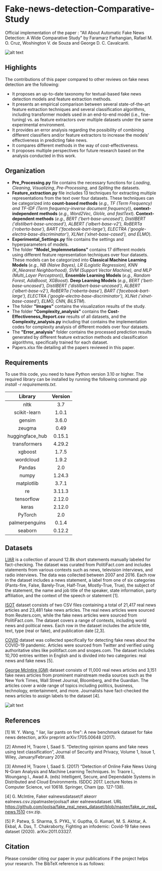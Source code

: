 # Fake-news-detection-Comparative-Study
Official implementation of the paper : "All About Automatic Fake News Detection: A Wide Comparative Study" by Faramarz Farhangian, Rafael M. O. Cruz, Woshington V. de Souza and George D. C. Cavalcanti.

![alt text](https://github.com/FFarhangian/Fake-news-detection-Benchmark-Study/blob/main/Images/Fake%20news%20tweet%20example.jpg "Logo Title Text 1")

## Highlights
The contributions of this paper compared to other reviews on fake news detection are the following:
- It proposes an up-to-date taxonomy for textual-based fake news detection models and feature extraction methods.
- It presents an empirical comparison between several state-of-the-art feature extraction techniques and several classification algorithms, including transformer models used in an end-to-end model (i.e., fine-tuning) vs. as feature extractors over multiple datasets under the same experimental environment.
- It provides an error analysis regarding the possibility of combining different classifiers and/or feature extractors to increase the models’ effectiveness in predicting fake news.
- It compares different methods in the way of cost-effectiveness.
- It proposes multiple perspectives for future research based on the analysis conducted in this work.

## Organization
- **Pre_Processing.py** file contains the necessary functions for *Loading*, *Cleaning*, *Visualizing*, *Pre-Processing*, and *Spliting* the datasets.
- **Feature_extraction.py** file includes 13 techniques for extracting multiple representations from the text over four datasets. These techniques can be categorized into **count-based methods** (*e.g., TF (Term Frequency) and TF-IDF (Term frequency-inverse document frequency*)), **context-independent methods** (*e.g., Word2Vec, GloVe, and fastText*). **Context-dependent methods** (*e.g., BERT ('bert-base-uncased'), DistilBERT ('distilbert-base-uncased'), ALBERT ('albert-base-v2'), RoBERTa ('roberta-base'), BART ('facebook-bart-large'), ELECTRA ('google-electra-base-discriminator'), XLNet ('xlnet-base-cased'), and ELMO*).
- **Experimental_Settings.py** file contains the settings and hyperparameters of models.
- The folder **"Model_Implemnetations"** contains 17 different models using different feature representation techniques over four datasets. These models can be categorized into **Classical Machine Learning Models** (*e.g., NB (Naive Bayes), LR (Logistic Regression), KNN (K_Niearest Neighborhood), SVM (Support Vector Machine), and MLP (Multi_Layer Perceptron*)), **Ensemble Learning Models** (*e.g., Random Forest, AdaBoost, XGBoost*). **Deep Learning Models** (*e.g., BERT ('bert-base-uncased'), DistilBERT ('distilbert-base-uncased'), ALBERT ('albert-base-v2'), RoBERTa ('roberta-base'), BART ('facebook-bart-large'), ELECTRA ('google-electra-base-discriminator'), XLNet ('xlnet-base-cased'), ELMO, CNN, BiLSTM*).
- The folder **"Images"** contains the visualization results of the study.
- The folder **"Complexity_analysis"** contains the **Cost-Effectiveness_Report.csv** results of all datasets, and the **Complexity_analysis.py** including that contains the implementation codes for complexity analysis of different models over four datasets.
- The **"Error_analysis"** folder contains the processed prediction results generated by different feature extraction methods and classification algorithms, specifically trained for each dataset.
-  Papers.xlsx file detailing all the papers reviewed in this paper.

## Requirements
To use this code, you need to have Python version 3.10 or higher. The required library can be installed by running the following command: *pip install -r requirements.txt*.

| **Library**    | **Version**   |
|:-------------: |:-------------:|
| nltk           | 3.7           |
| scikit-learn   | 1.0.1         |
| gensim         | 3.6.0         |
| zeugma         | 0.49          |
| huggingface_hub| 0.15.1        |
| transformers   | 4.29.2        |
| xgboost        | 1.7.5         |
| wordcloud      | 1.9.2         |
| Pandas         | 2.0           |
| numpy          | 1.24.3        |
| matplotlib     | 3.7.1         |
| re             | 3.11.3        |
| tensorflow     | 2.12.0        |
| keras          | 2.12.0        |
| PyTorch        | 2.0           |
| palmerpenguins | 0.1.4         |
| seaborn        | 0.12.2        |


## Datasets
[LIAR](https://www.cs.ucsb.edu/~william/data/liar_dataset.zip) is a collection of around 12.8k short statements manually labeled for fact-checking. The dataset was curated from PolitiFact.com and includes statements from various contexts such as news, television interviews, and radio interviews. The data was collected between 2007 and 2016. Each row in the dataset includes a news statement, a label from one of six categories (Pants-fire, False, Barely-True, Half-True, Mostly-True, True), the subject of the statement, the name and job title of the speaker, state information, party affiliation, and the context of the speech or statement [1].

[ISOT](https://onlineacademiccommunity.uvic.ca/isot/wp-content/uploads/sites/7295/2023/03/News-_dataset.zip) dataset consists of two CSV files containing a total of 21,417 real news articles and 23,481 fake news articles. The real news articles were sourced from Reuters.com, while the fake news articles were sourced from PolitiFact.com. The dataset covers a range of contexts, including world news and political news. Each row in the dataset includes the article title, text, type (real or fake), and publication date [2,3].

[COVID](https://competitions.codalab.org/competitions/26655) dataset was collected specifically for detecting fake news about the COVID-19 pandemic. Articles were sourced from Twitter and verified using authoritative sites like politifact.com and snopes.com. The dataset includes 10,700 entries written in English and is divided into two categories: real news and fake news [5].

[George McIntire (GM)](https://github.com/joolsa/fake_real_news_dataset/raw/master/fake_or_real_news.csv.zip) dataset consists of 11,000 real news articles and 3,151 fake news articles from prominent mainstream media sources such as the New York Times, Wall Street Journal, Bloomberg, and the Guardian. The articles cover a wide range of topics including politics, business, technology, entertainment, and more. Journalists have fact-checked the news articles to assign labels to the dataset [4].

![alt text](https://github.com/FFarhangian/Fake-news-detection-Benchmark-Study/blob/main/Images/Wordcloud.png "Logo Title Text 2")

## References
[1] W. Y. Wang, " liar, liar pants on fire": A new benchmark dataset for fake news detection, arXiv preprint arXiv:1705.00648 (2017).

[2] Ahmed H, Traore I, Saad S. “Detecting opinion spams and fake news using text classification”, Journal of Security and Privacy, Volume 1, Issue 1, Wiley, January/February 2018.

[3] Ahmed H, Traore I, Saad S. (2017) “Detection of Online Fake News Using N-Gram Analysis and Machine Learning Techniques. In: Traore I., Woungang I., Awad A. (eds) Intelligent, Secure, and Dependable Systems in Distributed and Cloud Environments. ISDDC 2017. Lecture Notes in Computer Science, vol 10618. Springer, Cham (pp. 127-138).

[4] G. McIntire, Faker ealnewsdataset/f akeorr ealnews.csv.zipatmasterjoolsa/f aker ealnewsdataset. URL https://github.com/joolsa/fake_real_news_dataset/blob/master/fake_or_real_news.1510 csv.zip.

[5] P. Patwa, S. Sharma, S. PYKL, V. Guptha, G. Kumari, M. S. Akhtar, A. Ekbal, A. Das, T. Chakraborty, Fighting an infodemic: Covid-19 fake news dataset (2020). arXiv:2011.03327.

## Citation
Please consider citing our paper in your publications if the project helps your research. The BibTeX reference is as follows:



